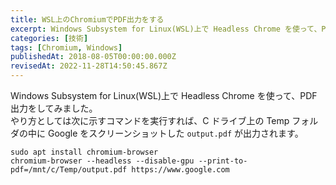 ```yaml
---
title: WSL上のChromiumでPDF出力をする
excerpt: Windows Subsystem for Linux(WSL)上で Headless Chrome を使って、PDF 出力をしてみました。
categories: [技術]
tags: [Chromium, Windows]
publishedAt: 2018-08-05T00:00:00.000Z
revisedAt: 2022-11-28T14:50:45.867Z
---
```


Windows Subsystem for Linux(WSL)上で Headless Chrome を使って、PDF 出力をしてみました。\
やり方としては次に示すコマンドを実行すれば、C ドライブ上の Temp フォルダの中に Google をスクリーンショットした `output.pdf` が出力されます。

```shell
sudo apt install chromium-browser
chromium-browser --headless --disable-gpu --print-to-pdf=/mnt/c/Temp/output.pdf https://www.google.com
```
